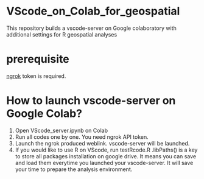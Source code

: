 # VScode_on_Colab_for_geospatial
This repository builds a vscode-server on Google colaboratory with additional settings for R geospatial analyses 

# prerequisite
[ngrok](https://ngrok.com/)  token is required.

# How to launch vscode-server on Google Colab?
1. Open VScode_server.ipynb on Colab
2. Run all codes one by one. You need ngrok API token.
3. Launch the ngrok produced weblink. vscode-server will be launched.
4. If you would like to use R on VScode, run testRcode.R .libPaths() is a key to store all packages installation on google drive. It means you can save and load them everytime you launched your vscode-server. It will save your time to prepare the analysis environment.
